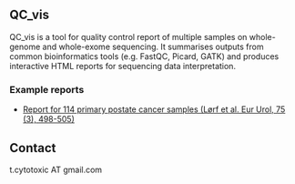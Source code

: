 ## QC_vis
QC_vis is a tool for quality control report of multiple samples on whole-genome and whole-exome sequencing. It summarises outputs from common bioinformatics tools (e.g. FastQC, Picard, GATK) and produces interactive HTML reports for sequencing data interpretation.


### Example reports
* [Report for 114 primary postate cancer samples (Lørf et al. Eur Urol, 75 (3), 498-505)](http://folk.uio.no/senz/Quality_control_report_example.html)


## Contact

t.cytotoxic AT gmail.com
